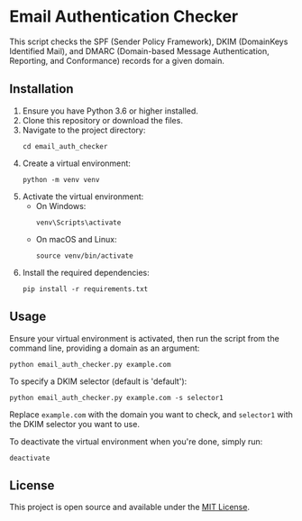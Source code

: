 # Email Authentication Checker

This script checks the SPF (Sender Policy Framework), DKIM (DomainKeys Identified Mail), and DMARC (Domain-based Message Authentication, Reporting, and Conformance) records for a given domain.

## Installation

1. Ensure you have Python 3.6 or higher installed.
2. Clone this repository or download the files.
3. Navigate to the project directory:
   ```
   cd email_auth_checker
   ```
4. Create a virtual environment:
   ```
   python -m venv venv
   ```
5. Activate the virtual environment:
   - On Windows:
     ```
     venv\Scripts\activate
     ```
   - On macOS and Linux:
     ```
     source venv/bin/activate
     ```
6. Install the required dependencies:
   ```
   pip install -r requirements.txt
   ```

## Usage

Ensure your virtual environment is activated, then run the script from the command line, providing a domain as an argument:

```
python email_auth_checker.py example.com
```

To specify a DKIM selector (default is 'default'):

```
python email_auth_checker.py example.com -s selector1
```

Replace `example.com` with the domain you want to check, and `selector1` with the DKIM selector you want to use.

To deactivate the virtual environment when you're done, simply run:

```
deactivate
```

## License

This project is open source and available under the [MIT License](https://opensource.org/licenses/MIT).

